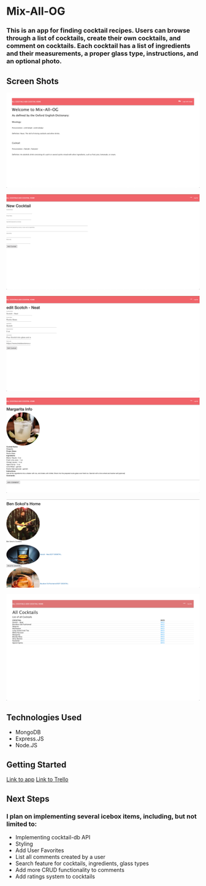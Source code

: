 # Mix-All-OG

### This is an app for finding cocktail recipes. Users can browse through a list of cocktails, create their own cocktails, and comment on cocktails. Each cocktail has a list of ingredients and their measurements, a proper glass type, instructions, and an optional photo.

## Screen Shots

![Screenshot 1](public/images/Screenshots/LandingPage.png)

![Screenshot 2](public/images/Screenshots/NewCocktailPage.png)

![Screenshot 3](public/images/Screenshots/EditCocktailPage.png)

![Screenshot 4](public/images/Screenshots/CocktailShowPage.png)

![Screenshot 5](public/images/Screenshots/UserHomePage.png)

![Screenshot 6](public/images/Screenshots/AllCocktailsPage.png)

## Technologies Used

- MongoDB
- Express.JS
- Node.JS

## Getting Started

[Link to app](https://mix-all-og.herokuapp.com/)
[Link to Trello](https://trello.com/b/0e52V8mp/mix-all-og)

## Next Steps

### I plan on implementing several icebox items, including, but not limited to:

- Implementing cocktail-db API
- Styling
- Add User Favorites
- List all comments created by a user
- Search feature for cocktails, ingredients, glass types
- Add more CRUD functionality to comments
- Add ratings system to cocktails